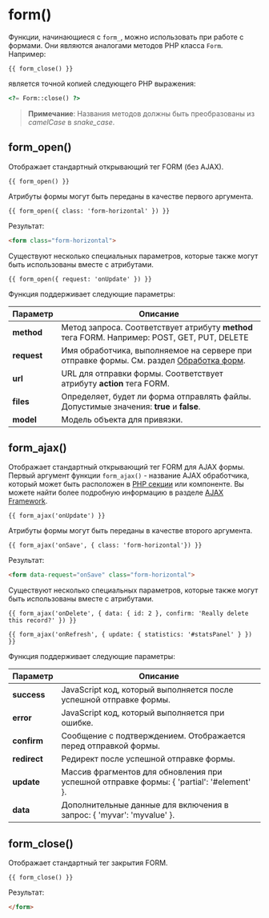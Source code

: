 # form()

Функции, начинающиеся с `form_`, можно использовать при работе с формами. Они являются аналогами методов PHP класса `Form`. Например:

```twig
{{ form_close() }}
```

является точной копией следующего PHP выражения:

```php
<?= Form::close() ?>
```

> **Примечание**: Названия методов должны быть преобразованы из *camelCase* в *snake_case*.

## form_open()

Отображает стандартный открывающий тег FORM (без AJAX).

```twig
{{ form_open() }}
```

Атрибуты формы могут быть переданы в качестве первого аргумента.

```twig
{{ form_open({ class: 'form-horizontal' }) }}
```

Результат:

```html
<form class="form-horizontal">
```

Существуют несколько специальных параметров, которые также могут быть использованы вместе с атрибутами.

```twig
{{ form_open({ request: 'onUpdate' }) }}
```

Функция поддерживает следующие параметры:

Параметр | Описание
------------- | -------------
**method** | Метод запроса. Соответствует атрибуту **method** тега FORM. Например: POST, GET, PUT, DELETE
**request** | Имя обработчика, выполняемое на сервере при отправке формы. См. раздел [Обработка форм](../cms/pages.md#handling-forms).
**url** | URL для отправки формы. Соответствует атрибуту **action** тега FORM.
**files** | Определяет, будет ли форма отправлять файлы. Допустимые значения: **true** и **false**.
**model** | Модель объекта для привязки.

## form_ajax()

Отображает стандартный открывающий тег FORM для AJAX формы. Первый аргумент функции `form_ajax()` - название AJAX обработчика, который может быть расположен в [PHP секции](../cms/themes.md#php-section) или компоненте. Вы можете найти более подробную информацию в разделе [AJAX Framework](../cms/ajax.md).

```twig
{{ form_ajax('onUpdate') }}
```

Атрибуты формы могут быть переданы в качестве второго аргумента.

```twig
{{ form_ajax('onSave', { class: 'form-horizontal'}) }}
```

Результат:

```html
<form data-request="onSave" class="form-horizontal">
```

Существуют несколько специальных параметров, которые также могут быть использованы вместе с атрибутами.

```twig
{{ form_ajax('onDelete', { data: { id: 2 }, confirm: 'Really delete this record?' }) }}

{{ form_ajax('onRefresh', { update: { statistics: '#statsPanel' } }) }}
```

Функция поддерживает следующие параметры:

Параметр | Описание
------------- | -------------
**success** | JavaScript код, который выполняется после успешной отправке формы.
**error** | JavaScript код, который выполняется при ошибке.
**confirm** | Сообщение с подтверждением. Отображается перед отправкой формы.
**redirect** | Редирект после успешной отправке формы.
**update** | Массив фрагментов для обновления при успешной отправке формы: { 'partial': '#element' }.
**data** | Дополнительные данные для включения в запрос: { 'myvar': 'myvalue' }.

## form_close()

Отображает стандартный тег закрытия FORM.

```twig
{{ form_close() }}
```

Результат:

```html
</form>
```
